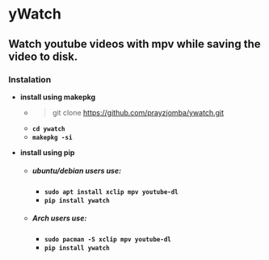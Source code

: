 
# yWatch
## Watch youtube videos with mpv while saving the video to disk.

### Instalation

* **install using makepkg**
  * > git clone https://github.com/prayzjomba/ywatch.git
  * **`cd ywatch`**
  * **`makepkg -si`**

* **install using pip**

  * ##### ubuntu/debian users use:

    * **`sudo apt install xclip mpv youtube-dl`**
    * **`pip install ywatch`**

  * ##### Arch users use:

    * **`sudo pacman -S xclip mpv youtube-dl`**
    * **`pip install ywatch`**







